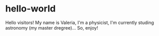 # hello-world

Hello visitors!
My name is Valeria, I'm a physicist, I'm currently studing astronomy (my master dregree)...
So, enjoy!


